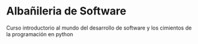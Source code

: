 # Albañileria de Software
Curso introductorio al mundo del desarrollo de software y los cimientos de la programación en python
